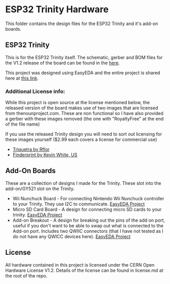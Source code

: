 # ESP32 Trinity Hardware

This folder contains the design files for the ESP32 Trinity and it's add-on boards.

## ESP32 Trinity

This is for the ESP32 Trinity itself. The schematic, gerber and BOM files for the V1.2 release of the board can be found in the [here](ESP32Trinity/V1.2).

This project was designed using EasyEDA and the entire project is shared here at [this link](https://oshwlab.com/ecenuig/esp32-trinity).


### Additional License info:

While this project is open source at the license mentioned below, the released version of the board makes use of two images that are licensed from thenounproject.com. These are non functional so I have also provided a gerber with these images removed (the one with "RoyaltyFree" at the end of the file name)

If you use the released Trinity design you will need to sort out licensing for these images yourself ($2.99 each covers a license for commercial use)

- [Triquetra by Rflor](https://thenounproject.com/icon/3612617/)
- [Finderprint by Kevin White, US](https://thenounproject.com/icon/584207/)


## Add-On Boards

These are a collection of designs I made for the Trinity. These slot into the add-on/GY521 slot on the Trinity.

- Wii Nunchuck Board - For connecting Nintendo Wii Nunchuck controller to your Trinity. They use I2C to communicate. [EasyEDA Project](https://oshwlab.com/ecenuig/nunchuck-mpu6050)
- Micro SD Card Board - A design for connecting micro SD cards to your trinity. [EasyEDA Project](https://oshwlab.com/ecenuig/sd-card-gy521)
- Add-on Breakout - A design for breaking out the pins of the add on port, useful if you don't want to be able to swap out what is connected to the Add-on port. Includes two QWIIC connectors (that I have not tested as I do not have any QWICC devices here). [EasyEDA Project](https://oshwlab.com/ecenuig/trinity-add-on-breakout)


## License

All hardware contained in this project is licensed under the CERN Open Hardware License V1.2. Details of the license can be found in license.md at the root of the repo. 